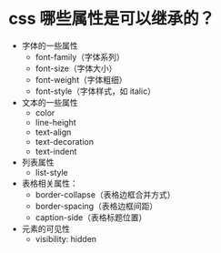 # css 哪些属性是可以继承的？

- 字体的一些属性
  - font-family（字体系列）
  - font-size（字体大小）
  - font-weight（字体粗细）
  - font-style（字体样式，如 italic）
- 文本的一些属性
  - color
  - line-height
  - text-align
  - text-decoration
  - text-indent
- 列表属性
  - list-style
- 表格相关属性：
  - border-collapse（表格边框合并方式）
  - border-spacing（表格边框间距）
  - caption-side（表格标题位置）
- 元素的可见性
  - visibility: hidden
